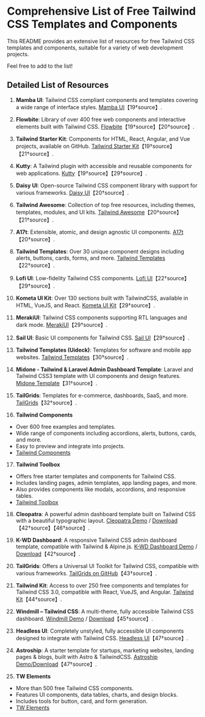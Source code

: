 
# Comprehensive List of Free Tailwind CSS Templates and Components

This README provides an extensive list of resources for free Tailwind CSS templates and components, suitable for a variety of web development projects.

Feel free to add to the list!

## Detailed List of Resources

1. **Mamba UI**: Tailwind CSS compliant components and templates covering a wide range of interface styles. [Mamba UI](https://mambaui.com/)【19†source】.

2. **Flowbite**: Library of over 400 free web components and interactive elements built with Tailwind CSS. [Flowbite](https://flowbite.com/)【19†source】【20†source】.

3. **Tailwind Starter Kit**: Components for HTML, React, Angular, and Vue projects, available on GitHub. [Tailwind Starter Kit](https://www.creative-tim.com/tailwind-starter-kit)【19†source】【21†source】.

4. **Kutty**: A Tailwind plugin with accessible and reusable components for web applications. [Kutty](https://kutty.netlify.app/)【19†source】【29†source】.

5. **Daisy UI**: Open-source Tailwind CSS component library with support for various frameworks. [Daisy UI](https://daisyui.com/)【20†source】.

6. **Tailwind Awesome**: Collection of top free resources, including themes, templates, modules, and UI kits. [Tailwind Awesome](https://www.tailwindawesome.com/)【20†source】【21†source】.

7. **A17t**: Extensible, atomic, and design agnostic UI components. [A17t](https://a17t.miles.land/)【20†source】.

8. **Tailwind Templates**: Over 30 unique component designs including alerts, buttons, cards, forms, and more. [Tailwind Templates](https://tailwindtemplates.io/)【22†source】.

9. **Lofi UI**: Low-fidelity Tailwind CSS components. [Lofi UI](https://lofiui.co/)【22†source】【29†source】.

10. **Kometa UI Kit**: Over 130 sections built with TailwindCSS, available in HTML, VueJS, and React. [Kometa UI Kit](https://kitwind.io/kometa)【29†source】.

11. **MerakiUI**: Tailwind CSS components supporting RTL languages and dark mode. [MerakiUI](https://merakiui.com/)【29†source】.

12. **Sail UI**: Basic UI components for Tailwind CSS. [Sail UI](https://sailui.github.io/)【29†source】.

13. **Tailwind Templates (Uideck)**: Templates for software and mobile app websites. [Tailwind Templates](https://tailwindtemplates.co/)【30†source】.

14. **Midone - Tailwind & Laravel Admin Dashboard Template**: Laravel and Tailwind CSS3 template with UI components and design features. [Midone Template](https://1.envato.market/Midone)【31†source】.

15. **TailGrids**: Templates for e-commerce, dashboards, SaaS, and more. [TailGrids](https://tailgrids.com/)【32†source】.

16. **Tailwind Components**
   - Over 600 free examples and templates.
   - Wide range of components including accordions, alerts, buttons, cards, and more.
   - Easy to preview and integrate into projects.
   - [Tailwind Components](https://www.tailwindcomponents.com/)

17. **Tailwind Toolbox**
   - Offers free starter templates and components for Tailwind CSS.
   - Includes landing pages, admin templates, app landing pages, and more.
   - Also provides components like modals, accordions, and responsive tables.
   - [Tailwind Toolbox](https://www.tailwindtoolbox.com/)

18. **Cleopatra**: A powerful admin dashboard template built on Tailwind CSS with a beautiful typographic layout. [Cleopatra Demo](https://moesaid.github.io/) / [Download](https://github.com/moesaid/cleopatra)【42†source】【46†source】.

19. **K-WD Dashboard**: A responsive Tailwind CSS admin dashboard template, compatible with Tailwind & Alpine.js. [K-WD Dashboard Demo](https://kamona-wd.github.io/) / [Download](https://github.com/kamona-wd/kwd-dashboard)【42†source】.

20. **TailGrids**: Offers a Universal UI Toolkit for Tailwind CSS, compatible with various frameworks. [TailGrids on GitHub](https://github.com/tailgrids)【43†source】.

21. **Tailwind Kit**: Access to over 250 free components and templates for Tailwind CSS 3.0, compatible with React, VueJS, and Angular. [Tailwind Kit](https://www.tailwind-kit.com/)【44†source】.

22. **Windmill – Tailwind CSS**: A multi-theme, fully accessible Tailwind CSS dashboard. [Windmill Demo](https://windmillui.com/) / [Download](https://github.com/windmillui/windmill-dashboard)【45†source】.

23. **Headless UI**: Completely unstyled, fully accessible UI components designed to integrate with Tailwind CSS. [Headless UI](https://headlessui.dev/)【47†source】.

24. **Astroship**: A starter template for startups, marketing websites, landing pages & blogs, built with Astro & TailwindCSS. [Astroship Demo/Download](https://astroship.vercel.app/)【47†source】.

25. **TW Elements**
   - More than 500 free Tailwind CSS components.
   - Features UI components, data tables, charts, and design blocks.
   - Includes tools for button, card, and form generation.
   - [TW Elements](https://www.tw-elements.com/)
